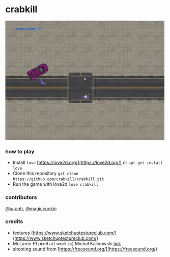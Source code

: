 # crabkill

![demo.gif](assets/demo.gif)

### how to play

- Install `love` [https://love2d.org/](https://love2d.org/) or `apt-get install love`
- Clone this repository `git clone https://github.com/crabkill/crabkill.git`
- Run the game with love2d `love crabkill`


### contributors
[@iurantr](https://github.com/iurantr), [@magiccookie](https://github.com/magiccookie)

### credits
- textures [https://www.sketchuptextureclub.com/](https://www.sketchuptextureclub.com/)
- McLaren F1 pixel art work (c) Michał Kalinowski [link](http://index.artstation.com/artwork/aeJ59)
- shooting sound from [https://freesound.org/](https://freesound.org/)

